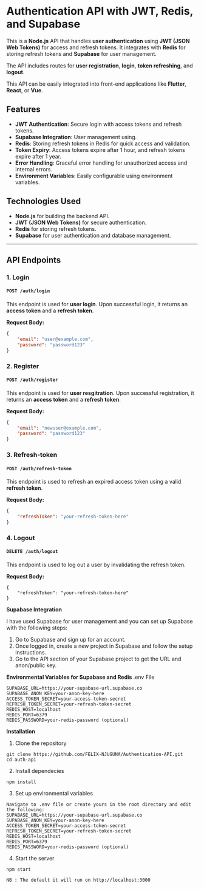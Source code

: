 # Authentication API with JWT, Redis, and Supabase

This is a **Node.js** API that handles **user authentication** using **JWT (JSON Web Tokens)** for access and refresh tokens. It integrates with **Redis** for storing refresh tokens and **Supabase** for user management.

The API includes routes for **user registration**, **login**, **token refreshing**, and **logout**.

This API can be easily integrated into front-end applications like **Flutter**, **React**, or **Vue**.

## Features

- **JWT Authentication**: Secure login with access tokens and refresh tokens.
- **Supabase Integration**: User management using.
- **Redis**: Storing refresh tokens in Redis for quick access and validation.
- **Token Expiry**: Access tokens expire after 1 hour, and refresh tokens expire after 1 year.
- **Error Handling**: Graceful error handling for unauthorized access and internal errors.
- **Environment Variables**: Easily configurable using environment variables.

## Technologies Used

- **Node.js** for building the backend API.
- **JWT (JSON Web Tokens)** for secure authentication.
- **Redis** for storing refresh tokens.
- **Supabase** for user authentication and database management.

---

## API Endpoints

### 1. **Login**

#### `POST /auth/login`

This endpoint is used for **user login**. Upon successful login, it returns an **access token** and a **refresh token**.

**Request Body:**

```json
{
    "email": "user@example.com",
    "password": "password123"
} 
```
### 2. **Register**

#### `POST /auth/register`

This endpoint is used for **user resgitration**. Upon successful registration, it returns an **access token** and a **refresh token**.

**Request Body:**

```json
{
    "email": "newuser@example.com",
    "password": "password123"
}
```

### 3. **Refresh-token**

#### `POST /auth/refresh-token`

This endpoint is used to refresh an expired access token using a valid **refresh token**.

**Request Body:**

```json
{
    "refreshToken": "your-refresh-token-here"
}
```


### 4. **Logout**

#### `DELETE /auth/logout`

This endpoint is used to log out a user by invalidating the refresh token.

**Request Body:**
```
{
    "refreshToken": "your-refresh-token-here"
}
```

**Supabase Integration**

I have used Supabase for user management and you can set up Supabase with the following steps:

1. Go to Supabase and sign up for an account.
2. Once logged in, create a new project in Supabase and follow the setup instructions.
3. Go to the API section of your Supabase project to get the URL and anon/public key.

**Environmental Variables for Supabase and Redis**
.env File
```
SUPABASE_URL=https://your-supabase-url.supabase.co
SUPABASE_ANON_KEY=your-anon-key-here
ACCESS_TOKEN_SECRET=your-access-token-secret
REFRESH_TOKEN_SECRET=your-refresh-token-secret
REDIS_HOST=localhost
REDIS_PORT=6379
REDIS_PASSWORD=your-redis-password (optional)
```

**Installation**
1. Clone the repository
```
git clone https://github.com/FELIX-NJUGUNA/Authentication-API.git
cd auth-api
```
2. Install dependecies
```
npm install
```
3. Set up environmental variables
```
Navigate to .env file or create yours in the root directory and edit the following:
SUPABASE_URL=https://your-supabase-url.supabase.co
SUPABASE_ANON_KEY=your-anon-key-here
ACCESS_TOKEN_SECRET=your-access-token-secret
REFRESH_TOKEN_SECRET=your-refresh-token-secret
REDIS_HOST=localhost
REDIS_PORT=6379
REDIS_PASSWORD=your-redis-password (optional)
```
4. Start the server
```
npm start

NB : The default it will run on http://localhost:3000
```




